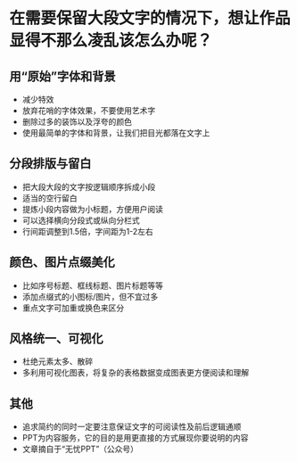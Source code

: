 # 在需要保留大段文字的情况下，想让作品显得不那么凌乱该怎么办呢？
## 用“原始”字体和背景
* 减少特效
* 放弃花哨的字体效果，不要使用艺术字
* 删除过多的装饰以及浮夸的颜色
* 使用最简单的字体和背景，让我们把目光都落在文字上

## 分段排版与留白
* 把大段大段的文字按逻辑顺序拆成小段
* 适当的空行留白
* 提炼小段内容做为小标题，方便用户阅读
* 可以选择横向分段式或纵向分栏式
* 行间距调整到1.5倍，字间距为1-2左右

## 颜色、图片点缀美化
* 比如序号标题、框线标题、图片标题等等
* 添加点缀式的小图标/图片，但不宜过多
* 重点文字可加重或换色来区分

## 风格统一、可视化
* 杜绝元素太多、散碎
* 多利用可视化图表，将复杂的表格数据变成图表更方便阅读和理解

## 其他
* 追求简约的同时一定要注意保证文字的可阅读性及前后逻辑通顺
* PPT为内容服务，它的目的是用更直接的方式展现你要说明的内容
* 文章摘自于“无忧PPT”（公众号）